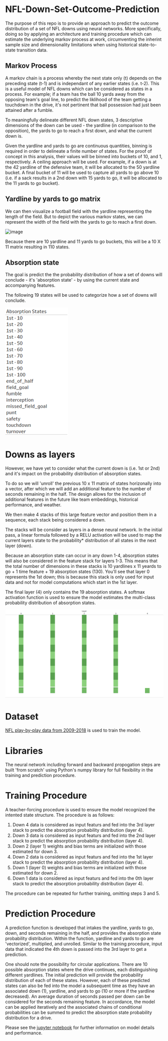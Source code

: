 # NFL-Down-Set-Outcome-Prediction

The purpose of this repo is to provide an approach to predict the outcome distribution of a set of NFL downs using neural networks. More specifically, doing so by applying an architecture and training procedure which can estimate the underlying markov process at work, circumventing the inherint sample size and dimensionality limitations when using historical state-to-state transition data. 

## Markov Process

A markov chain is a process whereby the next state only (t) depends on the preceding state (t-1) and is independant of any earlier states (i.e. t-2). This is a useful model of NFL downs which can be considered as states in a process. For example; if a team has the ball 10 yards away from the opposing team's goal line, to predict the liklihood of the team getting a touchdown in the drive, it's not pertinent that ball possession had just been attained after a fumble. 

To meaningfully delineate different NFL down states, 3 descriptive dimensions of the down can be used - the yardline (in comparison to the opposition), the yards to go to reach a first down, and what the current down is. 

Given the yardline and yards to go are continuous quantities, binning is required in order to delineate a finite number of states. For the proof of concept in this analysis, their values will be binned into buckets of 10, and 1, respectively. A ceiling approach will be used. For example, if a down is at the 42 yardline of the defensive team, it will be allocated to the 50 yardline bucket. A final bucket of 11 will be used to capture all yards to go above 10 (i.e. if a sack results in a 2nd down with 15 yards to go, it will be allocated to the 11 yards to go bucket). 

## Yardline by yards to go matrix

We can then visualize a football field with the yardline representing the length of the field. But to depict the various markov states, we can represent the width of the field with the yards to go to reach a first down.  

![image](https://user-images.githubusercontent.com/122898165/236083069-ff31d74a-ce98-429d-916f-6b336647829e.png)

Because there are 10 yardline and 11 yards to go buckets, this will be a 10 X 11 matrix resulting in 110 states. 

## Absorption state

The goal is predict the the probability distribution of how a set of downs will conclude - it's 'absorption state' - by using the current state and accompanying features. 

The following 19 states will be used to categorize how a set of downs will conclude. 

![image](./absorption_states.png)

# Downs as layers

However, we have yet to consider what the current down is (i.e. 1st or 2nd) and it's impact on the probability distribution of absorption states. 

To do so we will 'unroll' the previous 10 x 11 matrix of states horizonally into a vector, after which we will add an additional feature to the number of seconds remaining in the half. The design allows for the inclusion of additional features in the future like team embeddings, historical performance, and weather.

We then make 4 stacks of this large feature vector and position them in a sequence, each stack being considered a down. 

The stacks will be consider as layers in a dense neural network. In the initial pass, a linear formula followed by a RELU activation will be used to map the current layers state to the probability* distribution of all states in the next layer (down). 

Because an absorption state can occur in any down 1-4, absorption states will also be considered in the feature stack for layers 1-3. This means that the total number of dimensions in these stacks is 10 yardlines x 11 yeards to go + 1 time feature + 19 absorption states (130). You'll see that layer 0 represents the 1st down; this is because this stack is only used for input data and not for model computations which start in the 1st layer. 

The final layer (4) only contains the 19 absorption states. A softmax activation function is used to ensure the model estimates the multi-class probability distribution of absorption states. 

![image](./generalizedstates.png)

# Dataset 

[NFL play-by-play data from 2009-2018](https://www.kaggle.com/datasets/maxhorowitz/nflplaybyplay2009to2016?resource=download) is used to train the model. 

# Libraries

The neural network including forward and backward propogation steps are built 'from scratch' using Python's numpy library for full flexibility in the training and prediction procedure. 

# Training Procedure

A teacher-forcing procedure is used to ensure the model recognized the intented state structure. The procedure is as follows:

1. Down 4 data is considered as input featurs and fed into the 3rd layer stack to predict the absorption probability distribution (layer 4).
2. Down 3 data is considered as input featurs and fed into the 2nd layer stack to predict the absorption probability distribution (layer 4).
3. Down 2 (layer 1) weights and bias terms are initialized with those estimated for down 3. 
4. Down 2 data is considered as input featurs and fed into the 1st layer stack to predict the absorption probability distribution (layer 4). 
5. Down 1 (layer 0) weights and bias terms are initialized with those estimated for down 2. 
6. Down 1 data is considered as input featurs and fed into the 0th layer stack to predict the absorption probability distribution (layer 4). 

The procedure can be repeated for further training, omitting steps 3 and 5. 

# Prediction Procedure

A prediction function is developed that intakes the yardline, yards to go, down, and seconds remaining in the half, and provides the absorption state probability distribution. Within the function, yardline and yards to go are 'vectorized', multiplied, and unrolled. Similar to the training procedure, input data that indicated the 4th down is passed into the 3rd layer to get a prediction. 

One should note the possibility for circular applications. There are 10 possible absorption states where the drive continues, each distinguishing different yardlines.
The initial prediction will provide the probability distribution of each of these states. However, each of these predicted states can also be fed into the model a subsequent time as they have an associated down (1), yardline, and yards to go (10 or more if the yardline decreased). An average duration of seconds passed per down can be considered for the seconds remaining feature. In accordance, the model can be applied iteratively and the associated chains of conditional probabilities can be summed to predict the absorption state probability distribution for a drive. 

Please see the [jupyter notebook](https://github.com/acharabin/NFL-Down-Set-Outcome-Prediction/blob/main/NFL-Down-Set-Outcome-Prediction.ipynb) for further information on model details and performance. 

